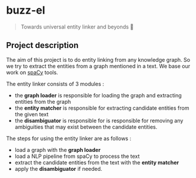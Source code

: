 # buzz-el

> Towards universal entity linker and beyonds 🚀

## Project description

The aim of this project is to do entity linking from any knowledge graph.
So we try to extract the entities from a graph mentioned in a text.
We base our work on [spaCy](https://spacy.io/) tools.

The entity linker consists of 3 modules :

- the **graph loader** is responsible for loading the graph and extracting entities from the graph
- the **entity matcher** is responsible for extracting candidate entities from the given text
- the **disambiguator** is responsible for is responsible for removing any ambiguities that may exist between the candidate entities.

The steps for using the entity linker are as follows :

- load a graph with the **graph loader**
- load a NLP pipeline from spaCy to process the text
- extract the candidate entities from the text with the **entity matcher**
- apply the **disambiguator** if needed.
